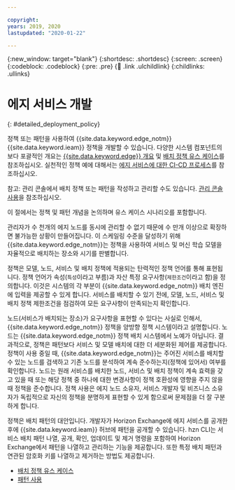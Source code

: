 ```yaml
---

copyright:
years: 2019, 2020
lastupdated: "2020-01-22"

---
```


{:new_window: target="blank"}
{:shortdesc: .shortdesc}
{:screen: .screen}
{:codeblock: .codeblock}
{:pre: .pre}
{:child: .link .ulchildlink}
{:childlinks: .ullinks}

# 에지 서비스 개발
{: #detailed_deployment_policy}

정책 또는 패턴을 사용하여 {{site.data.keyword.edge_notm}} {{site.data.keyword.ieam}} 정책을 개발할 수 있습니다. 다양한 시스템 컴포넌트의 보다 포괄적인 개요는 [{{site.data.keyword.edge}} 개요](../getting_started/overview_ieam.md) 및 [배치 정책 유스 케이스](policy_user_cases.md)를 참조하십시오. 실천적인 정책 예에 대해서는 [에지 서비스에 대한 CI-CD 프로세스](../developing/cicd_process.md)를 참조하십시오.

참고: 관리 콘솔에서 배치 정책 또는 패턴을 작성하고 관리할 수도 있습니다. [관리 콘솔 사용](../console/accessing_ui.md)을 참조하십시오.

이 절에서는 정책 및 패턴 개념을 논의하며 유스 케이스 시나리오를 포함합니다.

관리자가 수 천개의 에지 노드를 동시에 관리할 수 없기 때문에 수 만개 이상으로 확장하면 불가능한 상황이 만들어집니다. 이 스케일링 수준을 달성하기 위해 {{site.data.keyword.edge_notm}}는 정책을 사용하여 서비스 및 머신 학습 모델을 자율적으로 배치하는 장소와 시기를 판별합니다. 

정책은 모델, 노드, 서비스 및 배치 정책에 적용되는 탄력적인 정책 언어를 통해 표현됩니다. 정책 언어가 속성(`특성`이라고 부름)과 자산 특정 요구사항(`제한조건`이라고 함)을 정의합니다. 이것은 시스템의 각 부분이 {{site.data.keyword.edge_notm}} 배치 엔진에 입력을 제공할 수 있게 합니다. 서비스를 배치할 수 있기 전에, 모델, 노드, 서비스 및 배치 정책 제한조건을 점검하여 모든 요구사항이 만족되는지 확인합니다.

노드(서비스가 배치되는 장소)가 요구사항을 표현할 수 있다는 사실로 인해서, {{site.data.keyword.edge_notm}} 정책을 양방향 정책 시스템이라고 설명합니다. 노드는 {{site.data.keyword.edge_notm}} 정책 배치 시스템에서 노예가 아닙니다. 결과적으로, 정책은 패턴보다 서비스 및 모델 배치에 대한 더 세분화된 제어를 제공합니다. 정책이 사용 중일 때, {{site.data.keyword.edge_notm}}는 주어진 서비스를 배치할 수 있는 노드를 검색하고 기존 노드를 분석하여 계속 준수하는지(정책에 있어서) 여부를 확인합니다. 노드는 원래 서비스를 배치한 노드, 서비스 및 배치 정책이 계속 효력을 갖고 있을 때 또는 해당 정책 중 하나에 대한 변경사항이 정책 호환성에 영향을 주지 않을 때 정책을 준수합니다. 정책 사용은 에지 노드 소유자, 서비스 개발자 및 비즈니스 소유자가 독립적으로 자신의 정책을 분명하게 표현할 수 있게 함으로써 문제점을 더 잘 구분하게 합니다.

정책은 배치 패턴의 대안입니다. 개발자가 Horizon Exchange에 에지 서비스를 공개한 후에 {{site.data.keyword.ieam}} 허브에 패턴을 공개할 수 있습니다. hzn CLI는 서비스 배치 패턴 나열, 공개, 확인, 업데이트 및 제거 명령을 포함하여 Horizon Exchange에서 패턴을 나열하고 관리하는 기능을 제공합니다. 또한 특정 배치 패턴과 연관된 암호화 키를 나열하고 제거하는 방법도 제공합니다.

* [배치 정책 유스 케이스](policy_user_cases.md)
* [패턴 사용](using_patterns.md)

